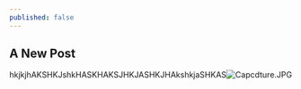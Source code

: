 ```yaml
---
published: false
---
```

## A New Post

hkjkjhAKSHKJshkHASKHAKSJHKJASHKJHAkshkjaSHKAS![Capcdture.JPG]({{site.baseurl}}/_posts/Capcdture.JPG)


